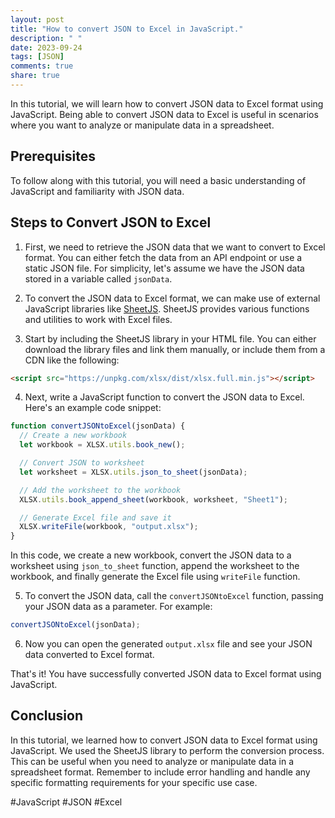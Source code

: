 ```yaml
---
layout: post
title: "How to convert JSON to Excel in JavaScript."
description: " "
date: 2023-09-24
tags: [JSON]
comments: true
share: true
---
```


In this tutorial, we will learn how to convert JSON data to Excel format using JavaScript. Being able to convert JSON data to Excel is useful in scenarios where you want to analyze or manipulate data in a spreadsheet.

## Prerequisites
To follow along with this tutorial, you will need a basic understanding of JavaScript and familiarity with JSON data.

## Steps to Convert JSON to Excel
1. First, we need to retrieve the JSON data that we want to convert to Excel format. You can either fetch the data from an API endpoint or use a static JSON file. For simplicity, let's assume we have the JSON data stored in a variable called `jsonData`.

2. To convert the JSON data to Excel format, we can make use of external JavaScript libraries like [SheetJS](https://sheetjs.com/). SheetJS provides various functions and utilities to work with Excel files.

3. Start by including the SheetJS library in your HTML file. You can either download the library files and link them manually, or include them from a CDN like the following:

```html
<script src="https://unpkg.com/xlsx/dist/xlsx.full.min.js"></script>
```

4. Next, write a JavaScript function to convert the JSON data to Excel. Here's an example code snippet:

```javascript
function convertJSONtoExcel(jsonData) {
  // Create a new workbook
  let workbook = XLSX.utils.book_new();

  // Convert JSON to worksheet
  let worksheet = XLSX.utils.json_to_sheet(jsonData);

  // Add the worksheet to the workbook
  XLSX.utils.book_append_sheet(workbook, worksheet, "Sheet1");

  // Generate Excel file and save it
  XLSX.writeFile(workbook, "output.xlsx");
}
```

In this code, we create a new workbook, convert the JSON data to a worksheet using `json_to_sheet` function, append the worksheet to the workbook, and finally generate the Excel file using `writeFile` function.

5. To convert the JSON data, call the `convertJSONtoExcel` function, passing your JSON data as a parameter. For example:

```javascript
convertJSONtoExcel(jsonData);
```

6. Now you can open the generated `output.xlsx` file and see your JSON data converted to Excel format.

That's it! You have successfully converted JSON data to Excel format using JavaScript.

## Conclusion
In this tutorial, we learned how to convert JSON data to Excel format using JavaScript. We used the SheetJS library to perform the conversion process. This can be useful when you need to analyze or manipulate data in a spreadsheet format. Remember to include error handling and handle any specific formatting requirements for your specific use case.

#JavaScript #JSON #Excel